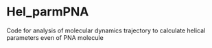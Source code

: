 # Hel_parmPNA
Code for analysis of molecular dynamics trajectory to calculate helical parameters even of PNA molecule
